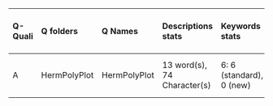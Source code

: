 |Q-Quali |Q folders    |Q Names      |Descriptions stats          |Keywords stats           |Meta Info data fields   |
|:-------|:------------|:------------|:---------------------------|:------------------------|:-----------------------|
|A       |HermPolyPlot |HermPolyPlot |13 word(s), 74 Character(s) |6: 6 (standard), 0 (new) |q, p, a, d, k, e, s, sa |
